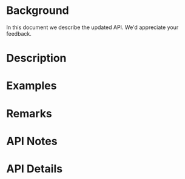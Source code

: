 <!-- Purpose
  The purpose of this spec is to describe a new WebView2 feature and its APIs 
-->

<!-- Audiences
  There are two audiences for the spec. The first are people
  that want to evaluate and give feedback on the API, as part of
  the submission process. When it's complete
  it will be incorporated into the public documentation at
  docs.microsoft.com (https://docs.microsoft.com/en-us/microsoft-edge/webview2/).
  Hopefully we'll be able to copy it mostly verbatim.
  So the second audience is everyone that reads there to learn how
  and why to use this API. 
-->

<!-- Usage
  * Fill in each of the sections (like Background) below
  * Wrap code with `single line of code` or ```code block```
-->


# Background
<!-- 
  Use this section to provide background context for the new API(s) 
  in this spec. For example:
  * If you're modifying an existing API, included a link here to the existing page(s)
  * Else, why you're adding this API rather than modifying an existing API.
  * Provide a brief explanation of some dependent area, with just explanation enough 
    to understand this new API, rather than telling the reader "go read 100 pages 
    of background information posted at ...".
-->

In this document we describe the updated API. We'd appreciate your feedback.


# Description
<!-- Use this section to provide a brief description of the feature.
For an example, see the introduction to the PasswordBox control 
(http://docs.microsoft.com/windows/uwp/design/controls-and-patterns/password-box). -->


# Examples
<!-- Use this section to explain the features of the API, showing
example code with each description. The general format is: 
  feature explanation,
  example code
  feature explanation,
  example code
  etc.-->
  
<!-- Code samples should be in C++, C# and/or C++/WinRT -->

<!-- As an example of this section, see the Examples section for the PasswordBox control 
(https://docs.microsoft.com/windows/uwp/design/controls-and-patterns/password-box#examples). --> 


# Remarks
<!-- Explanation and guidance that doesn't fit into the Examples section. -->

<!-- 
  APIs should only throw exceptions in exceptional conditions; basically,
  only when there's a bug in the caller, such as argument exception.  But if for some
  reason it's necessary for a caller to catch an exception from an API, call that
  out with an explanation either here or in the Examples 
-->


# API Notes
<!-- 
  Give a one or two line description of each API (type
  and member), or at least the ones that aren't obvious
  from their name. For properties, specify the default value of the property if it
  isn't the type's default (for example an int-typed property that doesn't default to zero.)
-->


# API Details
<!-- The exact API, in MIDL3 format (https://docs.microsoft.com/en-us/uwp/midl-3/) -->

